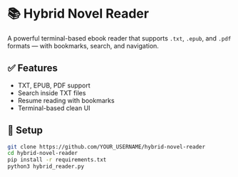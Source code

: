 # 📚 Hybrid Novel Reader

A powerful terminal-based ebook reader that supports `.txt`, `.epub`, and `.pdf` formats — with bookmarks, search, and navigation.

## ✅ Features
- TXT, EPUB, PDF support
- Search inside TXT files
- Resume reading with bookmarks
- Terminal-based clean UI

## 🚀 Setup

```bash
git clone https://github.com/YOUR_USERNAME/hybrid-novel-reader
cd hybrid-novel-reader
pip install -r requirements.txt
python3 hybrid_reader.py
 
